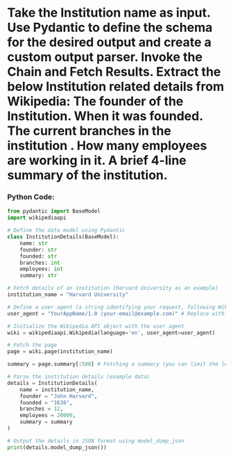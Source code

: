 # Take the Institution name as input. Use Pydantic to define the schema for the desired output and create a custom output parser. Invoke the Chain and Fetch Results. Extract the below Institution related details from Wikipedia: The founder of the Institution. When it was founded. The current branches in the institution . How many employees are working in it. A brief 4-line summary of the institution.

### Python Code:

```python
from pydantic import BaseModel
import wikipediaapi

# Define the data model using Pydantic
class InstitutionDetails(BaseModel):
	name: str
	founder: str
	founded: str
	branches: int
	employees: int
	summary: str

# Fetch details of an institution (Harvard University as an example)
institution_name = "Harvard University"

# Define a user agent (a string identifying your request, following Wikipedia's policy)
user_agent = "YourAppName/1.0 (your-email@example.com)" # Replace with your app's name and your contact info

# Initialize the Wikipedia API object with the user agent
wiki = wikipediaapi.Wikipedia(language='en', user_agent=user_agent)

# Fetch the page
page = wiki.page(institution_name)

summary = page.summary[:500] # Fetching a summary (you can limit the length)

# Parse the institution details (example data)
details = InstitutionDetails(
	name = institution_name,
	founder = "John Harvard",
	founded = "1636",
	branches = 12,
	employees = 20000,
	summary = summary
)

# Output the details in JSON format using model_dump_json
print(details.model_dump_json())
```